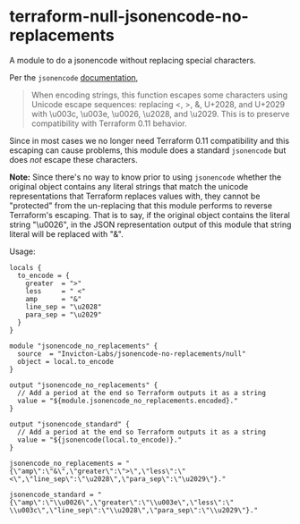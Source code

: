 # terraform-null-jsonencode-no-replacements
A module to do a jsonencode without replacing special characters.

Per the `jsonencode` [documentation](https://www.terraform.io/docs/language/functions/jsonencode.html),  

> When encoding strings, this function escapes some characters using Unicode escape sequences: replacing <, >, &, U+2028, and U+2029 with \u003c, \u003e, \u0026, \u2028, and \u2029. This is to preserve compatibility with Terraform 0.11 behavior.

Since in most cases we no longer need Terraform 0.11 compatibility and this escaping can cause problems, this module does a standard `jsonencode` but does *not* escape these characters.

**Note:** Since there's no way to know prior to using `jsonencode` whether the original object contains any literal strings that match the unicode representations that Terraform replaces values with, they cannot be "protected" from the un-replacing that this module performs to reverse Terraform's escaping. That is to say, if the original object contains the literal string "\u0026", in the JSON representation output of this module that string literal will be replaced with "&".

Usage:

```
locals {
  to_encode = {
    greater  = ">"
    less     = " <"
    amp      = "&"
    line_sep = "\u2028"
    para_sep = "\u2029"
  }
}

module "jsonencode_no_replacements" {
  source  = "Invicton-Labs/jsonencode-no-replacements/null"
  object = local.to_encode
}

output "jsonencode_no_replacements" {
  // Add a period at the end so Terraform outputs it as a string
  value = "${module.jsonencode_no_replacements.encoded}."
}

output "jsonencode_standard" {
  // Add a period at the end so Terraform outputs it as a string
  value = "${jsonencode(local.to_encode)}."
}

```

```
jsonencode_no_replacements = "{\"amp\":\"&\",\"greater\":\">\",\"less\":\" <\",\"line_sep\":\"\u2028\",\"para_sep\":\"\u2029\"}."

jsonencode_standard = "{\"amp\":\"\\u0026\",\"greater\":\"\\u003e\",\"less\":\" \\u003c\",\"line_sep\":\"\\u2028\",\"para_sep\":\"\\u2029\"}."
```